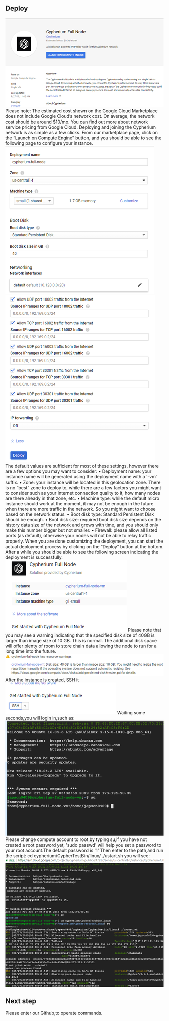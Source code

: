 ## Deploy
![](./GCP/start.png)
Please note: The estimated cost shown on the Google Cloud Marketplace does not include Google Cloud’s network cost. On average, the network cost should be around $10/mo. You can find out more about network service pricing from Google Cloud.
Deploying and joining the Cypherium network is as simple as a few clicks. From our marketplace page, click on the “Launch on Compute Engine” button, and you should be able to see the following page to configure your instance.
![](./GCP/name.png)
![](./GCP/firewall.png)
The default values are sufficient for most of these settings, however there are a few options you may want to consider:
•	Deployment name: your instance name will be generated using the deployment name with a ‘-vm’ suffix.
•	Zone: your instance will be located in this geolocation zone. There is no “best” zone to deploy to, while there are a few factors you might want to consider such as your Internet connection quality to it, how many nodes are there already in that zone, etc.
•	Machine type: while the default micro instance should work at the moment, it may not be enough in the future when there are more traffic in the network. So you might want to choose based on the network status.
•	Boot disk type: Standard Persistent Disk should be enough.
•	Boot disk size: required boot disk size depends on the history data size of the network and grows with time, and you should only make this number bigger but not smaller.
•	Firewall: please allow all listed ports (as default), otherwise your nodes will not be able to relay traffic properly.
When you are done customizing the deployment, you can start the actual deployment process by clicking on the “Deploy” button at the bottom. After a while you should be able to see the following screen indicating the deployment is successfully.
![](./GCP/success.png)
Please note that you may see a warning indicating that the specified disk size of 40GB is larger than image size of 10 GB. This is normal. The additional disk space will offer plenty of room to store chain data allowing the node to run for a long time into the future.
![](./GCP/warn.png)
After the instance is created, SSH it
![](./GCP/ssh.png)
Waiting some seconds,you will login in,such as:
![](./GCP/root.png)
Please change compute account to root,by typing su,if you have not created a root password yet, 'sudo passwd' will help you set a password to your root account.The default password is '1'
Then enter to the path,and run the script:
cd cypherium/CypherTestBin/linux/
./ustart.sh
you will see:
![](./GCP/run.png)

## Next step
Please enter our Github,to operate commands.
